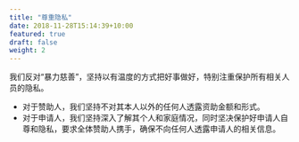 ```yaml
---
title: "尊重隐私"
date: 2018-11-28T15:14:39+10:00
featured: true
draft: false
weight: 2
---
```

我们反对“暴力慈善”，坚持以有温度的方式把好事做好，特别注重保护所有相关人员的隐私。

- 对于赞助人，我们坚持不对其本人以外的任何人透露资助金额和形式。
- 对于申请人，我们坚持深入了解其个人和家庭情况，同时坚决保护好申请人自尊和隐私，要求全体赞助人携手，确保不向任何人透露申请人的相关信息。
